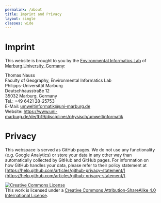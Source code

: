 ```yaml
---
permalink: /about
title: Imprint and Privacy
layout: single
classes: wide
---
```

# Imprint
This website is brought to you by the [Environmental Informatics Lab](https://www.uni-marburg.de/de/fb19/disciplines/physisch/umweltinformatik) of [Marburg University, Germany](https://www.uni-marburg.de/de):

Thomas Nauss     
Faculty of Geography, Environmental Informatics Lab     
Philipps-Universität Marburg     
Deutschhausstraße 12     
35032 Marburg, Germany     
Tel.: +49 6421 28-25753      
E-Mail: umweltinformatik@uni-marburg.de     
Website: https://www.uni-marburg.de/de/fb19/disciplines/physisch/umweltinformatik 

# Privacy 
This webspace is served as GitHub pages. We do not use any functionality (e.g. Google Analytics) or store your data in any other way than automatically collected by GitHub and GitHub pages. For information on how GitHub handles your data, please refer to their policy statement at [https://help.github.com/articles/github-privacy-statement/](https://help.github.com/articles/github-privacy-statement/).

<a rel="license" href="http://creativecommons.org/licenses/by-sa/4.0/"><img alt="Creative Commons License" style="border-width:0" src="https://i.creativecommons.org/l/by-sa/4.0/88x31.png" /></a><br />This work is licensed under a <a rel="license" href="http://creativecommons.org/licenses/by-sa/4.0/">Creative Commons Attribution-ShareAlike 4.0 International License</a>.